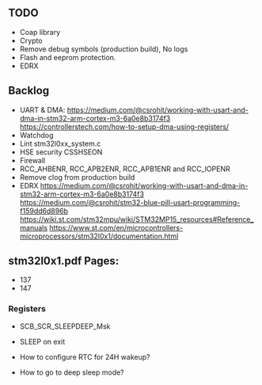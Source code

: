 ## TODO
- Coap library
- Crypto
- Remove debug symbols (production build), No logs
- Flash and eeprom protection.
- EDRX


## Backlog
- UART & DMA: https://medium.com/@csrohit/working-with-usart-and-dma-in-stm32-arm-cortex-m3-6a0e8b3174f3
  https://controllerstech.com/how-to-setup-dma-using-registers/
- Watchdog
- Lint stm32l0xx_system.c
- HSE security CSSHSEON
- Firewall
- RCC_AHBENR, RCC_APB2ENR, RCC_APB1ENR and RCC_IOPENR
- Remove clog from production build
- EDRX
https://medium.com/@csrohit/working-with-usart-and-dma-in-stm32-arm-cortex-m3-6a0e8b3174f3
https://medium.com/@csrohit/stm32-blue-pill-usart-programming-f159dd6d896b
https://wiki.st.com/stm32mpu/wiki/STM32MP15_resources#Reference_manuals
https://www.st.com/en/microcontrollers-microprocessors/stm32l0x1/documentation.html


## stm32l0x1.pdf Pages:
- 137
- 147

### Registers
- SCB_SCR_SLEEPDEEP_Msk
- SLEEP on exit


- How to configure RTC for 24H wakeup?
- How to go to deep sleep mode?
